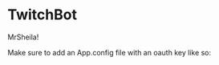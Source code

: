 # TwitchBot
MrSheila!


Make sure to add an App.config file with an oauth key like so:


<?xml version="1.0" encoding="utf-8" ?>
<configuration>
    <startup> 
        <supportedRuntime version="v4.0" sku=".NETFramework,Version=v4.5.2" />
    </startup>

  <appSettings>
    <add key="oauth" value="YOUR_PASSWORD_HERE"/>
  </appSettings>
</configuration>
